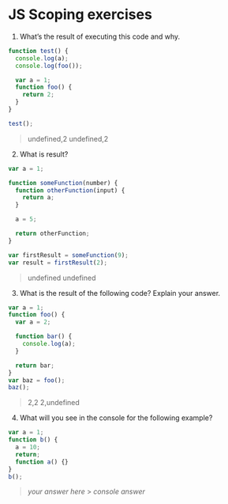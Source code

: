# JS Scoping exercises

1. What’s the result of executing this code and why.

```js
function test() {
  console.log(a);
  console.log(foo());

  var a = 1;
  function foo() {
    return 2;
  }
}

test();
```

> undefined,2
> undefined,2

2. What is result?

```js
var a = 1;

function someFunction(number) {
  function otherFunction(input) {
    return a;
  }

  a = 5;

  return otherFunction;
}

var firstResult = someFunction(9);
var result = firstResult(2);
```

> undefined
> undefined

3. What is the result of the following code? Explain your answer.

```js
var a = 1;
function foo() {
  var a = 2;

  function bar() {
    console.log(a);
  }

  return bar;
}
var baz = foo();
baz();
```

> 2,2
> 2,undefined

4. What will you see in the console for the following example?

```js
var a = 1;
function b() {
  a = 10;
  return;
  function a() {}
}
b();
```

> _your answer here_ > _console answer_
